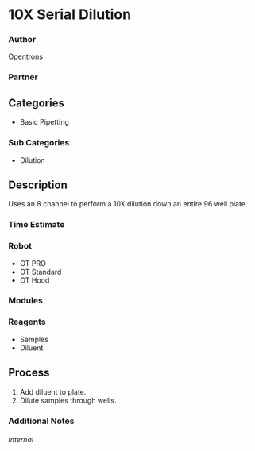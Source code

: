 # 10X Serial Dilution

### Author
[Opentrons](url)

### Partner

## Categories
* Basic Pipetting

### Sub Categories
* Dilution


## Description
Uses an 8 channel to perform a 10X dilution down an entire 96 well plate.

### Time Estimate

### Robot
* OT PRO 
* OT Standard
* OT Hood

### Modules


### Reagents
* Samples
* Diluent

## Process
1. Add diluent to plate.
2. Dilute samples through wells.


### Additional Notes


###### Internal
